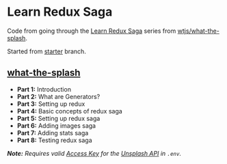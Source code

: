 # Learn Redux Saga

Code from going through the [Learn Redux Saga](https://www.youtube.com/playlist?list=PLMV09mSPNaQlWvqEwF6TfHM-CVM6lXv39) series from [wtjs/what-the-splash](https://github.com/wtjs/what-the-splash).

Started from [starter](https://github.com/wtjs/what-the-splash/tree/starter) branch.

## [what-the-splash](what-the-splash)

- **Part 1:** Introduction
- **Part 2:** What are Generators?
- **Part 3:** Setting up redux
- **Part 4:** Basic concepts of redux saga
- **Part 5:** Setting up redux saga
- **Part 6:** Adding images saga
- **Part 7:** Adding stats saga
- **Part 8:** Testing redux saga

_**Note:** Requires valid [Access Key](https://unsplash.com/oauth/applications) for the [Unsplash API](https://unsplash.com/developers) in `.env`._
